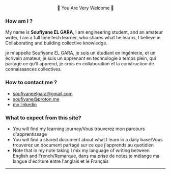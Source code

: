 <p style="text-align: center;">🤗 You Are Very Welcome 🤗</p>

### How am I ?
My name is **Soufiyane EL GARA**, I am engineering student, and an amateur writer, I am a full time tech learner, who shares what he learns, I believe in Collaborating and building collective knowledge.

je m'appelle Soufiyane EL GARA, je suis  un étudiant en ingénierie, et un écrivain amateur, je suis un apprenant en technologie à temps plein, qui partage ce qu'il apprend, je crois en collaboration et la construction de connaissances collectives.

### How to contact me ?
- <soufiyaneelgara@gmail.com>
- <soufiyane@proton.me>
- [my linkedin](https://www.linkedin.com/in/soufiyaneelgara/)

### What to expect from this site?
- You will find my learning journey/Vous trouverez mon parcours d'apprentissage 
- You will find a shared document about what I learn in a daily base/Vous trouverez un document partagé sur ce que j'apprends au quotidien
- Note that in my note taking I mix my language of writing between English and French/Remarque, dans ma prise de notes je mélange ma langue d'écriture entre l'anglais et le Français

---
